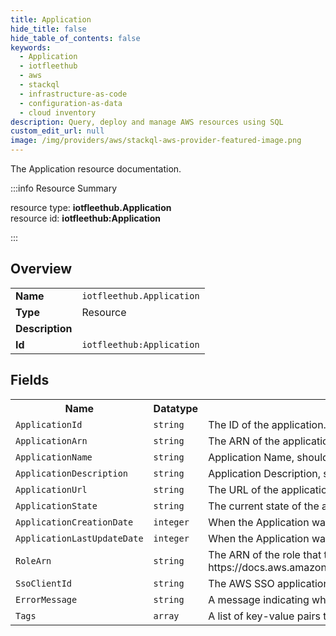 ```yaml
---
title: Application
hide_title: false
hide_table_of_contents: false
keywords:
  - Application
  - iotfleethub
  - aws
  - stackql
  - infrastructure-as-code
  - configuration-as-data
  - cloud inventory
description: Query, deploy and manage AWS resources using SQL
custom_edit_url: null
image: /img/providers/aws/stackql-aws-provider-featured-image.png
---
```

The Application resource documentation.

:::info Resource Summary

<div class="row">
<div class="providerDocColumn">
<span>resource type:&nbsp;<b>iotfleethub.Application</b></span><br />
<span>resource id:&nbsp;<b>iotfleethub:Application</b></span><br />
</div>
</div>

:::

## Overview
<table><tbody>
<tr><td><b>Name</b></td><td><code>iotfleethub.Application</code></td></tr>
<tr><td><b>Type</b></td><td>Resource</td></tr>
<tr><td><b>Description</b></td><td></td></tr>
<tr><td><b>Id</b></td><td><code>iotfleethub:Application</code></td></tr>
</tbody></table>

## Fields
<table><tbody>
<tr><th>Name</th><th>Datatype</th><th>Description</th></tr>
<tr><td><code>ApplicationId</code></td><td><code>string</code></td><td>The ID of the application.</td></tr><tr><td><code>ApplicationArn</code></td><td><code>string</code></td><td>The ARN of the application.</td></tr><tr><td><code>ApplicationName</code></td><td><code>string</code></td><td>Application Name, should be between 1 and 256 characters.</td></tr><tr><td><code>ApplicationDescription</code></td><td><code>string</code></td><td>Application Description, should be between 1 and 2048 characters.</td></tr><tr><td><code>ApplicationUrl</code></td><td><code>string</code></td><td>The URL of the application.</td></tr><tr><td><code>ApplicationState</code></td><td><code>string</code></td><td>The current state of the application.</td></tr><tr><td><code>ApplicationCreationDate</code></td><td><code>integer</code></td><td>When the Application was created</td></tr><tr><td><code>ApplicationLastUpdateDate</code></td><td><code>integer</code></td><td>When the Application was last updated</td></tr><tr><td><code>RoleArn</code></td><td><code>string</code></td><td>The ARN of the role that the web application assumes when it interacts with AWS IoT Core. For more info on configuring this attribute, see https://docs.aws.amazon.com/iot/latest/apireference/API_iotfleethub_CreateApplication.html#API_iotfleethub_CreateApplication_RequestSyntax</td></tr><tr><td><code>SsoClientId</code></td><td><code>string</code></td><td>The AWS SSO application generated client ID (used with AWS SSO APIs).</td></tr><tr><td><code>ErrorMessage</code></td><td><code>string</code></td><td>A message indicating why Create or Delete Application failed.</td></tr><tr><td><code>Tags</code></td><td><code>array</code></td><td>A list of key-value pairs that contain metadata for the application.</td></tr>
</tbody></table>